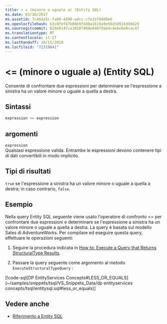 ```yaml
---
title: < = (minore o uguale a) (Entity SQL)
ms.date: 03/30/2017
ms.assetid: 7c46da5c-fa09-4d90-adcc-c7e1b769d8e6
ms.openlocfilehash: b3c8fef47b06b9fdd0a1619a9e56d3d916d9dd2d
ms.sourcegitcommit: 628e8147ca10187488e6407dab4c4e6ebe0cac47
ms.translationtype: MT
ms.contentlocale: it-IT
ms.lasthandoff: 10/15/2019
ms.locfileid: "72319641"
---
```

# <a name="-less-than-or-equal-to-entity-sql"></a>\<= (minore o uguale a) (Entity SQL)
Consente di confrontare due espressioni per determinare se l'espressione a sinistra ha un valore minore o uguale a quella a destra.  
  
## <a name="syntax"></a>Sintassi  
  
```sql  
expression <= expression  
```  
  
## <a name="arguments"></a>argomenti  
 `expression`  
 Qualsiasi espressione valida. Entrambe le espressioni devono contenere tipi di dati convertibili in modo implicito.  
  
## <a name="result-types"></a>Tipi di risultati  
 `true` se l'espressione a sinistra ha un valore minore o uguale a quella a destra; in caso contrario, `false`.  
  
## <a name="example"></a>Esempio  
 Nella query Entity SQL seguente viene usato l'operatore di confronto <= per confrontare due espressioni e determinare se l'espressione a sinistra ha un valore minore o uguale a quella a destra. La query è basata sul modello Sales di AdventureWorks. Per compilare ed eseguire questa query, effettuare le operazioni seguenti:  
  
1. Seguire la procedura indicata in [How to: Execute a Query that Returns StructuralType Results](../how-to-execute-a-query-that-returns-structuraltype-results.md).  
  
2. Passare la query seguente come argomento al metodo `ExecuteStructuralTypeQuery` :  
  
 [!code-sql[DP EntityServices Concepts#LESS_OR_EQUALS](~/samples/snippets/tsql/VS_Snippets_Data/dp entityservices concepts/tsql/entitysql.sql#less_or_equals)]  
  
## <a name="see-also"></a>Vedere anche

- [Riferimento a Entity SQL](entity-sql-reference.md)
